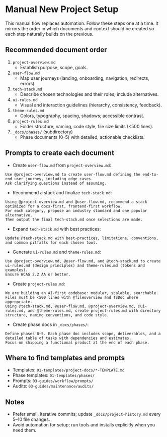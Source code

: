# Manual New Project Setup

This manual flow replaces automation. Follow these steps one at a time. It mirrors the order in which documents and context should be created so each step naturally builds on the previous.

## Recommended document order

1. `project-overview.md`
   - Establish purpose, scope, goals.
2. `user-flow.md`
   - Map user journeys (landing, onboarding, navigation, redirects, errors).
3. `tech-stack.md`
   - Describe chosen technologies and their roles; include alternatives.
4. `ui-rules.md`
   - Visual and interaction guidelines (hierarchy, consistency, feedback).
5. `theme-rules.md`
   - Colors, typography, spacing, shadows; accessible contrast.
6. `project-rules.md`
   - Folder structure, naming, code style, file size limits (<500 lines).
7. `_docs/phases/` (subdirectory)
   - Phase documents (0–5) with detailed, actionable checklists.

## Prompts to create each document

- Create `user-flow.md` from `project-overview.md`:
```
Use @project-overview.md to create user-flow.md defining the end-to-end user journey, including edge cases.
Ask clarifying questions instead of assuming.
```

- Recommend a stack and finalize `tech-stack.md`:
```
Using @project-overview.md and @user-flow.md, recommend a stack optimized for a docs-first, frontend-first workflow.
For each category, propose an industry standard and one popular alternative.
Then output the final tech-stack.md once selections are made.
```

- Expand `tech-stack.md` with best practices:
```
Update @tech-stack.md with best-practices, limitations, conventions, and common pitfalls for each chosen tool.
```

- Generate `ui-rules.md` and `theme-rules.md`:
```
Use @project-overview.md, @user-flow.md, and @tech-stack.md to create ui-rules.md (design principles) and theme-rules.md (tokens and examples).
Ensure WCAG 2.2 AA or better.
```

- Create `project-rules.md`:
```
We are building an AI-first codebase: modular, scalable, searchable.
Files must be <500 lines with @fileoverview and TSDoc where appropriate.
Using @tech-stack.md, @user-flow.md, @project-overview.md, @ui-rules.md, and @theme-rules.md, create project-rules.md with directory structure, naming conventions, and code style.
```

- Create phase docs in `_docs/phases/`:
```
Define phases 0–5. Each phase doc includes scope, deliverables, and a detailed table of tasks with dependencies and estimates.
Focus on shipping a functional product at the end of each phase.
```

## Where to find templates and prompts

- Templates: `01-templates/project-docs/*-TEMPLATE.md`
- Phase templates: `01-templates/phases/`
- Prompts: `03-guides/workflow/prompts/`
- Audits: `03-guides/maintenance/audits/`

## Notes
- Prefer small, iterative commits; update `_docs/project-history.md` every 5–10 file changes.
- Avoid automation for setup; run tools and installs explicitly when you need them.
